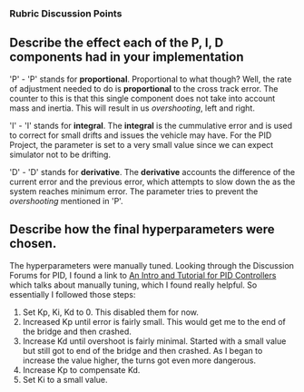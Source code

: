 ### Rubric Discussion Points

## Describe the effect each of the P, I, D components had in your implementation

'P' - 'P' stands for **proportional**. Proportional to what though? Well, the rate of adjustment needed to do is **proportional** to the cross track error. The counter to this is that this single component does not take into account mass and inertia. This will result in us *overshooting*, left and right.

'I' - 'I' stands for **integral**. The **integral** is the cummulative error and is used to correct for small drifts and issues the vehicle may have. For the PID Project, the parameter is set to a very small value since we can expect simulator not to be drifting.

'D' - 'D' stands for **derivative**. The **derivative** accounts the difference of the current error and the previous error, which attempts to slow down the as the system reaches minimum error. The parameter tries to prevent the *overshooting* mentioned in 'P'.


## Describe how the final hyperparameters were chosen.
The hyperparameters were manually tuned. Looking through the Discussion Forums for PID, I found a link to [An Intro and Tutorial for PID Controllers](https://udacity-reviews-uploads.s3.amazonaws.com/_attachments/41330/1493863065/pid_control_document.pdf) which talks about manually tuning, which I found really helpful. So essentially I followed those steps:
 1. Set Kp, Ki, Kd to 0. This disabled them for now.
 2. Increased Kp until error is fairly small. This would get me to the end of the bridge and then crashed.
 3. Increase Kd until overshoot is fairly minimal. Started with a small value but still got to end of the bridge and then crashed. As I began to increase the value higher, the turns got even more dangerous.
 4. Increase Kp to compensate Kd.
 5. Set Ki to a small value.
 
